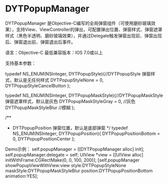 # DYTPopupManager
DYTPopupManager 是Objective-C编写的全局弹窗组件（可使用磨砂玻璃效果），支持View、ViewController的弹出，可配置弹出位置、弹窗样式、弹窗遮罩样式（黑色半透明、磨砂玻璃效果），并通过Delegate触发弹窗出现前、弹窗出现后、弹窗退出前、弹窗退出后事件。

语言：Objective-C
最低兼容版本：IOS 7.0或以上

支持基本参数：

typedef NS_ENUM(NSInteger, DYTPopupStyle){//DYTPopupStyle 弹窗样式，默认是无任何样式
    DYTPopupStyleNone = 0,
    DYTPopupStyleCancelButton
};

typedef NS_ENUM(NSInteger, DYTPopupMaskStyle){//DYTPopupMaskStyle 弹窗遮罩样式，默认是灰色
    DYTPopupMaskStyleGray = 0, //灰色
    DYTPopupMaskStyleBlur //模糊
};

/**
 * DYTPopupPosition 弹窗位置，默认是底部弹窗
 */
typedef NS_ENUM(NSInteger, DYTPopupPosition){
    DYTPopupPositionBottom = 0,
    DYTPopupPositionCenter
};

Demo示例：
self.popupManager = [[DYTPopupManager alloc] init];
self.popupManager.delegate = self;
UIView *view = [[UIView alloc] initWithFrame:CGRectMake(0, 0, 100, 200)];
[self.popupManager showPopupViewWithView:view style:DYTPopupStyleNone maskStyle:DYTPopupMaskStyleBlur position:DYTPopupPositionBottom animation:YES];

